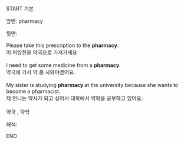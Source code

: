 START
기본

앞면:
pharmacy


뒷면:
<div>Please take this prescription to the <strong>pharmacy</strong>. </div><div><div>이 처방전을 약국으로 가져가세요</div></div><div><br></div><div><div>I need to get some medicine from a <strong>pharmacy</strong>. </div><div><div>약국에 가서 약 좀 사와야겠어요.</div></div></div><div><br></div><div>My sister is studying <b>pharmacy </b>at the university because she wants to become a pharmacist.<br></div><div>제 언니는 약사가 되고 싶어서 대학에서 약학을 공부하고 있어요.<br></div><div><br></div><div>약국 , 약학</div>


해석:

END
